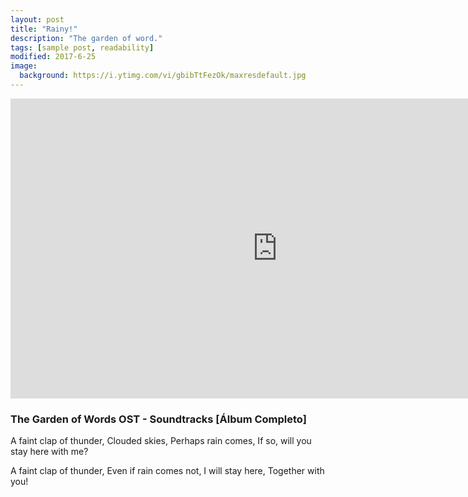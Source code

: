 ```yaml
---
layout: post
title: "Rainy!"
description: "The garden of word."
tags: [sample post, readability]
modified: 2017-6-25
image:
  background: https://i.ytimg.com/vi/gbibTtFezOk/maxresdefault.jpg
---
```

<iframe width="854" height="480" src="https://www.youtube.com/embed/CQklNpxP0D8" frameborder="0" allowfullscreen></iframe>

### The Garden of Words OST - Soundtracks [Álbum Completo]

A faint clap of thunder,
Clouded skies,
Perhaps rain comes,
If so, will you stay here with me?

A faint clap of thunder,
Even if rain comes not,
I will stay here,
Together with you!

